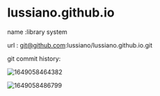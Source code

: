 # lussiano.github.io
name :library system

url : git@github.com:lussiano/lussiano.github.io.git

git commit history:

![1649058464382](C:\Users\udii\Desktop\C\cw1\lussiano.github.io\${img}\1649058464382.png)

![1649058486799](C:\Users\udii\Desktop\C\cw1\lussiano.github.io\${img}\1649058486799.png)